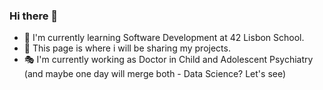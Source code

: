 ### Hi there 👋

- :electric_plug: I'm currently learning Software Development at 42 Lisbon School. 
- 🔭 This page is where i will be sharing my projects. 
- :performing_arts: I'm currently working as Doctor in Child and Adolescent Psychiatry (and maybe one day will merge both - Data Science? Let's see) 

